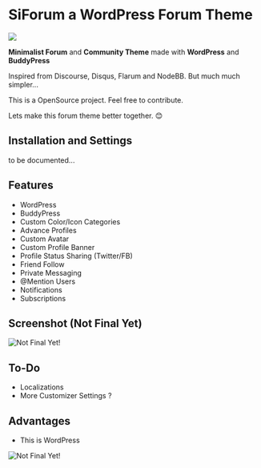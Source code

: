 # SiForum a WordPress Forum Theme 



![](https://img.shields.io/badge/OpenSource-%100-f39f37)


**Minimalist Forum** and **Community Theme** made with **WordPress** and **BuddyPress**

Inspired from Discourse, Disqus, Flarum and NodeBB. But much much simpler...

This is a OpenSource project. Feel free to contribute.

Lets make this forum theme better together. 😊





## Installation and Settings

to be documented...

## Features
 
- WordPress
- BuddyPress
- Custom Color/Icon Categories
- Advance Profiles
- Custom Avatar
- Custom Profile Banner
- Profile Status Sharing (Twitter/FB)
- Friend Follow
- Private Messaging
- @Mention Users
- Notifications
- Subscriptions


## Screenshot (Not Final Yet)

![Not Final Yet!](https://raw.githubusercontent.com/sinanisler/SiForum/main/SiForum-v3.png)


## To-Do

- Localizations
- More Customizer Settings ?


## Advantages
- This is WordPress 

![Not Final Yet!](https://raw.githubusercontent.com/sinanisler/SiForum/main/gigi.gif)
